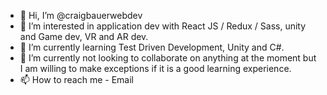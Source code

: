 - 👋 Hi, I’m @craigbauerwebdev
- 👀 I’m interested in application dev with React JS / Redux / Sass, unity and Game dev, VR and AR dev.
- 🌱 I’m currently learning Test Driven Development, Unity and C#.
- 💞️ I’m currently not looking to collaborate on anything at the moment but I am willing to make exceptions if it is a good learning experience.
- 📫 How to reach me - Email

<!---
craigbauerwebdev/craigbauerwebdev is a ✨ special ✨ repository because its `README.md` (this file) appears on your GitHub profile.
You can click the Preview link to take a look at your changes.
--->
